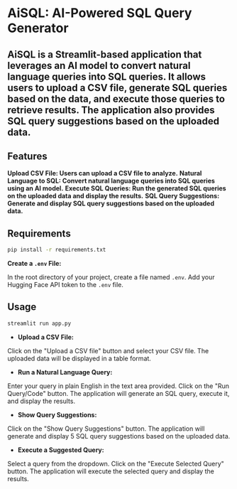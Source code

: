 # AiSQL: AI-Powered SQL Query Generator
## AiSQL is a Streamlit-based application that leverages an AI model to convert natural language queries into SQL queries. It allows users to upload a CSV file, generate SQL queries based on the data, and execute those queries to retrieve results. The application also provides SQL query suggestions based on the uploaded data.

## Features
**Upload CSV File: Users can upload a CSV file to analyze.**
**Natural Language to SQL: Convert natural language queries into SQL queries using an AI model.**
**Execute SQL Queries: Run the generated SQL queries on the uploaded data and display the results.**
**SQL Query Suggestions: Generate and display SQL query suggestions based on the uploaded data.**


## Requirements
```bash 
pip install -r requirements.txt
```
**Create a ```.env``` File:**

In the root directory of your project, create a file named ```.env```.
Add your Hugging Face API token to the ```.env``` file.

## Usage
```bash
streamlit run app.py
```
- **Upload a CSV File:**

Click on the "Upload a CSV file" button and select your CSV file.
The uploaded data will be displayed in a table format.
- **Run a Natural Language Query:**

Enter your query in plain English in the text area provided.
Click on the "Run Query/Code" button.
The application will generate an SQL query, execute it, and display the results.
- **Show Query Suggestions:**

Click on the "Show Query Suggestions" button.
The application will generate and display 5 SQL query suggestions based on the uploaded data.
- **Execute a Suggested Query:**

Select a query from the dropdown.
Click on the "Execute Selected Query" button.
The application will execute the selected query and display the results.
